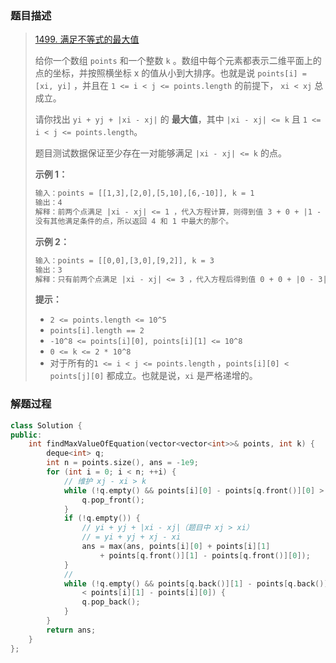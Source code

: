 ### 题目描述

> [1499. 满足不等式的最大值](https://leetcode.cn/problems/max-value-of-equation/)
>
> 给你一个数组 `points` 和一个整数 `k` 。数组中每个元素都表示二维平面上的点的坐标，并按照横坐标 x 的值从小到大排序。也就是说 `points[i] = [xi, yi]` ，并且在 `1 <= i < j <= points.length` 的前提下， `xi < xj` 总成立。
>
> 请你找出 `yi + yj + |xi - xj|` 的 **最大值**，其中 `|xi - xj| <= k` 且 `1 <= i < j <= points.length`。
>
> 题目测试数据保证至少存在一对能够满足 `|xi - xj| <= k` 的点。
>
>  
>
> **示例 1：**
>
> ```txt
> 输入：points = [[1,3],[2,0],[5,10],[6,-10]], k = 1
> 输出：4
> 解释：前两个点满足 |xi - xj| <= 1 ，代入方程计算，则得到值 3 + 0 + |1 - 2| = 4 。第三个和第四个点也满足条件，得到值 10 + -10 + |5 - 6| = 1 。
> 没有其他满足条件的点，所以返回 4 和 1 中最大的那个。
> ```
>
> **示例 2：**
>
> ```txt
> 输入：points = [[0,0],[3,0],[9,2]], k = 3
> 输出：3
> 解释：只有前两个点满足 |xi - xj| <= 3 ，代入方程后得到值 0 + 0 + |0 - 3| = 3 。
> ```
>
>  
>
> **提示：**
>
> - `2 <= points.length <= 10^5`
> - `points[i].length == 2`
> - `-10^8 <= points[i][0], points[i][1] <= 10^8`
> - `0 <= k <= 2 * 10^8`
> - 对于所有的`1 <= i < j <= points.length` ，`points[i][0] < points[j][0]` 都成立。也就是说，`xi` 是严格递增的。

### 解题过程

```cpp
class Solution {
public:
    int findMaxValueOfEquation(vector<vector<int>>& points, int k) {
        deque<int> q;
        int n = points.size(), ans = -1e9;
        for (int i = 0; i < n; ++i) {
            // 维护 xj - xi > k
            while (!q.empty() && points[i][0] - points[q.front()][0] > k) {
                q.pop_front();
            }
            if (!q.empty()) {
                // yi + yj + |xi - xj|（题目中 xj > xi）
                // = yi + yj + xj - xi
                ans = max(ans, points[i][0] + points[i][1]
                    + points[q.front()][1] - points[q.front()][0]);
            }
            // 
            while (!q.empty() && points[q.back()][1] - points[q.back()][0]
                < points[i][1] - points[i][0]) {
                q.pop_back();
            }
        }
        return ans;
    }
};
```

